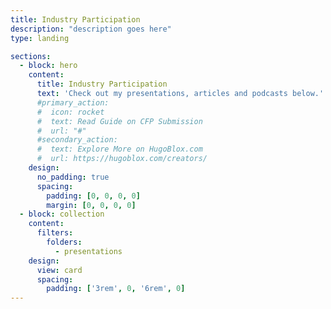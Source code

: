 ```yaml
---
title: Industry Participation
description: "description goes here"
type: landing

sections:
  - block: hero
    content:
      title: Industry Participation
      text: 'Check out my presentations, articles and podcasts below.'
      #primary_action:
      #  icon: rocket
      #  text: Read Guide on CFP Submission
      #  url: "#"
      #secondary_action:
      #  text: Explore More on HugoBlox.com
      #  url: https://hugoblox.com/creators/
    design:
      no_padding: true
      spacing:
        padding: [0, 0, 0, 0]
        margin: [0, 0, 0, 0]
  - block: collection
    content:
      filters:
        folders:
          - presentations
    design:
      view: card
      spacing:
        padding: ['3rem', 0, '6rem', 0]
---
```

